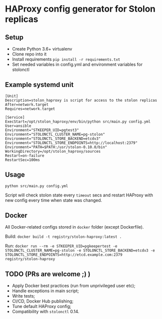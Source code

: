 # HAProxy config generator for Stolon replicas

## Setup

* Create Python 3.6+ virtualenv
* Clone repo into it
* Install requirements `pip install -r requirements.txt`
* Set needed variables in config.yml and environment variables for stolonctl

## Example systemd unit

```systemd
[Unit]
Description=stolon_haproxy is script for access to the stolon replicas
After=network.target
Requires=network.target

[Service]
ExecStart=/opt/stolon_haproxy/env/bin/python src/main.py config.yml
User=ansible
Environment="STKEEPER_UID=pgtest3"
Environment="STOLONCTL_CLUSTER_NAME=pg-stolon"
Environment="STOLONCTL_STORE_BACKEND=etcdv3"
Environment="STOLONCTL_STORE_ENDPOINTS=http://localhost:2379"
Environment="PATH=$PATH:/usr/stolon-0.10.0/bin"
WorkingDirectory=/opt/stolon_haproxy/sources
Restart=on-failure
RestartSec=100ms
```

## Usage

`python src/main.py config.yml`

Script will check stolon state every `timeout` secs and restart HAProxy with new config every time when state was changed.

## Docker

All Docker-related configs stored in `docker` folder (except Dockerfile).

Build: `docker build -t registry/stolon-haproxy:latest .`

Run: `docker run --rm -e STKEEPER_UID=pgkeepertest -e STOLONCTL_CLUSTER_NAME=pg-stolon -e STOLONCTL_STORE_BACKEND=etcdv3 -e STOLONCTL_STORE_ENDPOINTS=http://etcd.example.com:2379 registry/stolon-haproxy`

## TODO (PRs are welcome ;) )

* Apply Docker best practices (run from unprivileged user etc);
* Handle exceptions in main script;
* Write tests;
* CI/CD, Docker Hub publishing;
* Tune default HAProxy config;
* Compatibility with `stolonctl` 0.14.
